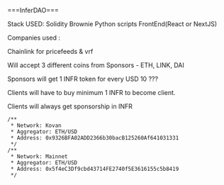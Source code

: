 ===InferDAO===

Stack USED:
Solidity
Brownie
Python scripts
FrontEnd(React or NextJS)

Companies used :

Chainlink for pricefeeds & vrf


Will accept 3 different coins from Sponsors - ETH, LINK, DAI

Sponsors will get 1 INFR token for every USD 10 ???

Clients will have to buy minimum 1 INFR to become client.

Clients will always get sponsorship in INFR


    /**
     * Network: Kovan
     * Aggregator: ETH/USD
     * Address: 0x9326BFA02ADD2366b30bacB125260Af641031331
     */
    /**
     * Network: Mainnet
     * Aggregator: ETH/USD
     * Address: 0x5f4eC3Df9cbd43714FE2740f5E3616155c5b8419
     */

